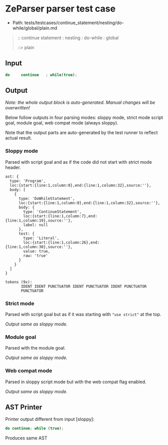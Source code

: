 # ZeParser parser test case

- Path: tests/testcases/continue_statement/nesting/do-while/global/plain.md

> :: continue statement : nesting : do-while : global
>
> ::> plain

## Input

`````js
do     continue   ; while(true);
`````

## Output

_Note: the whole output block is auto-generated. Manual changes will be overwritten!_

Below follow outputs in four parsing modes: sloppy mode, strict mode script goal, module goal, web compat mode (always sloppy).

Note that the output parts are auto-generated by the test runner to reflect actual result.

### Sloppy mode

Parsed with script goal and as if the code did not start with strict mode header.

`````
ast: {
  type: 'Program',
  loc:{start:{line:1,column:0},end:{line:1,column:32},source:''},
  body: [
    {
      type: 'DoWhileStatement',
      loc:{start:{line:1,column:0},end:{line:1,column:32},source:''},
      body: {
        type: 'ContinueStatement',
        loc:{start:{line:1,column:7},end:{line:1,column:19},source:''},
        label: null
      },
      test: {
        type: 'Literal',
        loc:{start:{line:1,column:26},end:{line:1,column:30},source:''},
        value: true,
        raw: 'true'
      }
    }
  ]
}

tokens (9x):
       IDENT IDENT PUNCTUATOR IDENT PUNCTUATOR IDENT PUNCTUATOR
       PUNCTUATOR
`````

### Strict mode

Parsed with script goal but as if it was starting with `"use strict"` at the top.

_Output same as sloppy mode._

### Module goal

Parsed with the module goal.

_Output same as sloppy mode._

### Web compat mode

Parsed in sloppy script mode but with the web compat flag enabled.

_Output same as sloppy mode._

## AST Printer

Printer output different from input [sloppy]:

````js
do continue; while (true);
````

Produces same AST
